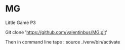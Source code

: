 # MG
Little Game P3


Git clone 'https://github.com/valentinbus/MG.git'

Then in command line tape :
source ./venv/bin/activate

